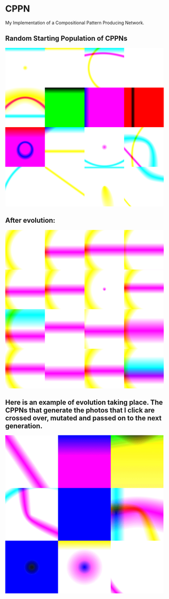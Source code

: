 # CPPN
 My Implementation of a Compositional Pattern Producing Network.

## Random Starting Population of CPPNs
![random](/images/randomPop1.png)

## After evolution:
![genetic diversity](/images/geneticDiversity3.png)



## Here is an example of evolution taking place. The CPPNs that generate the photos that I click are crossed over, mutated and passed on to the next generation.
![evolution example](/images/evoGifffmpeg.gif)